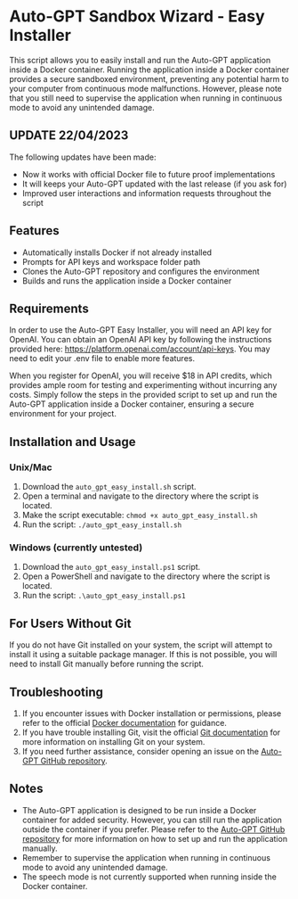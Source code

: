 # Auto-GPT Sandbox Wizard - Easy Installer

This script allows you to easily install and run the Auto-GPT application inside a Docker container. Running the application inside a Docker container provides a secure sandboxed environment, preventing any potential harm to your computer from continuous mode malfunctions. However, please note that you still need to supervise the application when running in continuous mode to avoid any unintended damage.

## UPDATE 22/04/2023

The following updates have been made:
- Now it works with official Docker file to future proof implementations
- It will keeps your Auto-GPT updated with the last release (if you ask for)
- Improved user interactions and information requests throughout the script

## Features
- Automatically installs Docker if not already installed
- Prompts for API keys and workspace folder path
- Clones the Auto-GPT repository and configures the environment
- Builds and runs the application inside a Docker container

## Requirements
In order to use the Auto-GPT Easy Installer, you will need an API key for OpenAI. You can obtain an OpenAI API key by following the instructions provided here: https://platform.openai.com/account/api-keys. You may need to edit your .env file to enable more features.

When you register for OpenAI, you will receive $18 in API credits, which provides ample room for testing and experimenting without incurring any costs. Simply follow the steps in the provided script to set up and run the Auto-GPT application inside a Docker container, ensuring a secure environment for your project.

## Installation and Usage
### Unix/Mac
1. Download the `auto_gpt_easy_install.sh` script.
2. Open a terminal and navigate to the directory where the script is located.
3. Make the script executable: `chmod +x auto_gpt_easy_install.sh`
4. Run the script: `./auto_gpt_easy_install.sh`

### Windows (currently untested)
1. Download the `auto_gpt_easy_install.ps1` script.
2. Open a PowerShell and navigate to the directory where the script is located.
3. Run the script: `.\auto_gpt_easy_install.ps1`

## For Users Without Git
If you do not have Git installed on your system, the script will attempt to install it using a suitable package manager. If this is not possible, you will need to install Git manually before running the script.

## Troubleshooting

1. If you encounter issues with Docker installation or permissions, please refer to the official [Docker documentation](https://docs.docker.com/get-docker/) for guidance.
2. If you have trouble installing Git, visit the official [Git documentation](https://git-scm.com/book/en/v2/Getting-Started-Installing-Git) for more information on installing Git on your system.
3. If you need further assistance, consider opening an issue on the [Auto-GPT GitHub repository](https://github.com/Significant-Gravitas/Auto-GPT).

## Notes

- The Auto-GPT application is designed to be run inside a Docker container for added security. However, you can still run the application outside the container if you prefer. Please refer to the [Auto-GPT GitHub repository](https://github.com/Significant-Gravitas/Auto-GPT) for more information on how to set up and run the application manually.
- Remember to supervise the application when running in continuous mode to avoid any unintended damage.
- The speech mode is not currently supported when running inside the Docker container.
